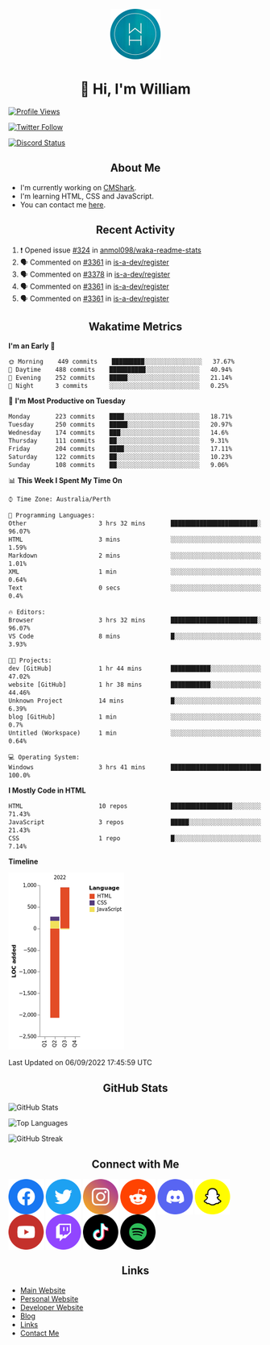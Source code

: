 <p align="center"><img src="https://github.com/williamdavidharrison/williamdavidharrison/blob/main/assets/logo.png" height="100" width="100"></p>

<h1 align="center">👋 Hi, I'm William</h1>

[![Profile Views](https://komarev.com/ghpvc/?username=williamdavidharrison&color=blue&style=for-the-badge)](https://github.com/williamdavidharrison)

[![Twitter Follow](https://img.shields.io/twitter/follow/WDHarrison09?color=1DA1F2&logo=twitter&style=for-the-badge)](https://twitter.com/intent/user?screen_name=wdharrison09)

[![Discord Status](https://dcbadge.vercel.app/api/shield/853158265466257448?theme=discord-inverted)](https://discord.com/users/853158265466257448)

<h2 align="center">About Me</h2>

* I'm currently working on [CMShark](https://github.com/wclarkey/cmshark).
* I'm learning HTML, CSS and JavaScript.
* You can contact me [here](https://contact.williamharrison.me).

<h2 align="center">Recent Activity</h2>

<!--START_SECTION:activity-->
1. ❗️ Opened issue [#324](https://github.com/anmol098/waka-readme-stats/issues/324) in [anmol098/waka-readme-stats](https://github.com/anmol098/waka-readme-stats)
2. 🗣 Commented on [#3361](https://github.com/is-a-dev/register/issues/3361) in [is-a-dev/register](https://github.com/is-a-dev/register)
3. 🗣 Commented on [#3378](https://github.com/is-a-dev/register/issues/3378) in [is-a-dev/register](https://github.com/is-a-dev/register)
4. 🗣 Commented on [#3361](https://github.com/is-a-dev/register/issues/3361) in [is-a-dev/register](https://github.com/is-a-dev/register)
5. 🗣 Commented on [#3361](https://github.com/is-a-dev/register/issues/3361) in [is-a-dev/register](https://github.com/is-a-dev/register)
<!--END_SECTION:activity-->

<h2 align="center">Wakatime Metrics</h2>

<!--START_SECTION:waka-->
**I'm an Early 🐤** 

```text
🌞 Morning    449 commits    █████████░░░░░░░░░░░░░░░░   37.67% 
🌆 Daytime    488 commits    ██████████░░░░░░░░░░░░░░░   40.94% 
🌃 Evening    252 commits    █████░░░░░░░░░░░░░░░░░░░░   21.14% 
🌙 Night      3 commits      ░░░░░░░░░░░░░░░░░░░░░░░░░   0.25%

```
📅 **I'm Most Productive on Tuesday** 

```text
Monday       223 commits    ████░░░░░░░░░░░░░░░░░░░░░   18.71% 
Tuesday      250 commits    █████░░░░░░░░░░░░░░░░░░░░   20.97% 
Wednesday    174 commits    ███░░░░░░░░░░░░░░░░░░░░░░   14.6% 
Thursday     111 commits    ██░░░░░░░░░░░░░░░░░░░░░░░   9.31% 
Friday       204 commits    ████░░░░░░░░░░░░░░░░░░░░░   17.11% 
Saturday     122 commits    ██░░░░░░░░░░░░░░░░░░░░░░░   10.23% 
Sunday       108 commits    ██░░░░░░░░░░░░░░░░░░░░░░░   9.06%

```


📊 **This Week I Spent My Time On** 

```text
⌚︎ Time Zone: Australia/Perth

💬 Programming Languages: 
Other                    3 hrs 32 mins       ████████████████████████░   96.07% 
HTML                     3 mins              ░░░░░░░░░░░░░░░░░░░░░░░░░   1.59% 
Markdown                 2 mins              ░░░░░░░░░░░░░░░░░░░░░░░░░   1.01% 
XML                      1 min               ░░░░░░░░░░░░░░░░░░░░░░░░░   0.64% 
Text                     0 secs              ░░░░░░░░░░░░░░░░░░░░░░░░░   0.4%

🔥 Editors: 
Browser                  3 hrs 32 mins       ████████████████████████░   96.07% 
VS Code                  8 mins              █░░░░░░░░░░░░░░░░░░░░░░░░   3.93%

🐱‍💻 Projects: 
dev [GitHub]             1 hr 44 mins        ███████████░░░░░░░░░░░░░░   47.02% 
website [GitHub]         1 hr 38 mins        ███████████░░░░░░░░░░░░░░   44.46% 
Unknown Project          14 mins             █░░░░░░░░░░░░░░░░░░░░░░░░   6.39% 
blog [GitHub]            1 min               ░░░░░░░░░░░░░░░░░░░░░░░░░   0.7% 
Untitled (Workspace)     1 min               ░░░░░░░░░░░░░░░░░░░░░░░░░   0.64%

💻 Operating System: 
Windows                  3 hrs 41 mins       █████████████████████████   100.0%

```

**I Mostly Code in HTML** 

```text
HTML                     10 repos            █████████████████░░░░░░░░   71.43% 
JavaScript               3 repos             █████░░░░░░░░░░░░░░░░░░░░   21.43% 
CSS                      1 repo              █░░░░░░░░░░░░░░░░░░░░░░░░   7.14%

```


**Timeline**

![Chart not found](https://raw.githubusercontent.com/WilliamDavidHarrison/WilliamDavidHarrison/main/charts/bar_graph.png) 


 Last Updated on 06/09/2022 17:45:59 UTC
<!--END_SECTION:waka-->

<h2 align="center">GitHub Stats</h2>

![GitHub Stats](https://github-readme-stats.api.williamharrison.dev/api?username=williamdavidharrison&theme=algolia&show_icons=true&border_radius=8&count_private=true&include_all_commits=true)

![Top Languages](https://github-readme-stats.api.williamharrison.dev/api/top-langs/?username=williamdavidharrison&theme=algolia&layout=compact&border_radius=8)

![GitHub Streak](https://wh-github-readme-streak-stats.herokuapp.com/?user=WilliamDavidHarrison&theme=dark)

<h2 align="center">Connect with Me</h2>

<a href="https://www.facebook.com/wdharrison09"><img align="center" src="assets/facebook.png" height="70" width="70" /></a>
<a href="https://twitter.com/wdharrison09"><img align="center" src="assets/twitter.png" height="70" width="70" /></a>
<a href="https://www.instagram.com/wdharrison09"><img align="center" src="assets/instagram.png" height="70" width="70" /></a>
<a href="https://www.reddit.com/u/williamdavidharrison"><img align="center" src="assets/reddit.png" height="70" width="70" /></a>
<a href="https://discord.com/users/853158265466257448"><img align="center" src="assets/discord.png" height="70" width="70" /></a>
<a href="https://snapchat.com/add/wdharrison09"><img align="center" src="assets/snapchat.png" height="70" width="70" /></a>
<a href="https://www.youtube.com/channel/UCzHwrpKSSMcnt-srjRqQqjg"><img align="center" src="assets/youtube.png" height="70" width="70" /></a>
<a href="https://www.twitch.tv/wdharrison09"><img align="center" src="assets/twitch.png" height="70" width="70" /></a>
<a href="https://www.tiktok.com/@wdharrison09"><img align="center" src="assets/tiktok.png" height="70" width="70" /></a>
<a href="https://open.spotify.com/user/4kteqc82me1u1vxevzly2azqs"><img align="center" src="assets/spotify.png" height="70" width="70" /></a>

<h2 align="center">Links</h2>

* [Main Website](https://williamharrison.xyz)
* [Personal Website](https://william.net.au)
* [Developer Website](https://williamharrison.dev)
* [Blog](https://www.williamharrison.blog)
* [Links](https://williamharrison.me)
* [Contact Me](https://contact.williamharrison.me)
